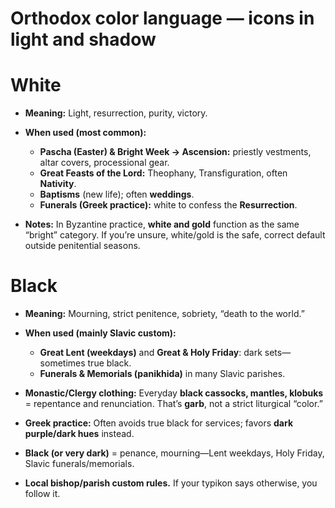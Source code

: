 # Orthodox color language — icons in light and shadow

# White

* **Meaning:** Light, resurrection, purity, victory.
* **When used (most common):**

  * **Pascha (Easter) & Bright Week → Ascension:** priestly vestments, altar covers, processional gear.
  * **Great Feasts of the Lord:** Theophany, Transfiguration, often **Nativity**.
  * **Baptisms** (new life); often **weddings**.
  * **Funerals (Greek practice):** white to confess the **Resurrection**.
* **Notes:** In Byzantine practice, **white and gold** function as the same “bright” category. If you’re unsure, white/gold is the safe, correct default outside penitential seasons.

# Black

* **Meaning:** Mourning, strict penitence, sobriety, “death to the world.”
* **When used (mainly Slavic custom):**

  * **Great Lent (weekdays)** and **Great & Holy Friday**: dark sets—sometimes true black.
  * **Funerals & Memorials (panikhida)** in many Slavic parishes.
* **Monastic/Clergy clothing:** Everyday **black cassocks, mantles, klobuks** = repentance and renunciation. That’s **garb**, not a strict liturgical “color.”
* **Greek practice:** Often avoids true black for services; favors **dark purple/dark hues** instead.

* **Black (or very dark)** = penance, mourning—Lent weekdays, Holy Friday, Slavic funerals/memorials.
* **Local bishop/parish custom rules.** If your typikon says otherwise, you follow it.
